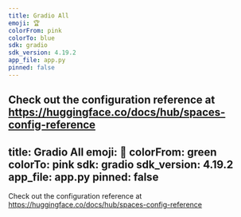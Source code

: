```yaml
---
title: Gradio All
emoji: 🏆
colorFrom: pink
colorTo: blue
sdk: gradio
sdk_version: 4.19.2
app_file: app.py
pinned: false
---
```


Check out the configuration reference at https://huggingface.co/docs/hub/spaces-config-reference
---
title: Gradio All
emoji: 👀
colorFrom: green
colorTo: pink
sdk: gradio
sdk_version: 4.19.2
app_file: app.py
pinned: false
---

Check out the configuration reference at https://huggingface.co/docs/hub/spaces-config-reference
